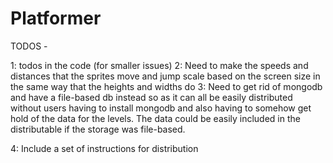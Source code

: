 # Platformer

TODOS -   

1: todos in the code (for smaller issues) 
2: Need to make the speeds and distances that the sprites move and jump scale based on the screen size in the same way that the heights and widths do
3: Need to get rid of mongodb and have a file-based db instead so as it can all be easily distributed without users having to install mongodb and also having to somehow get hold of the data for the levels.  The data could be easily included in the distributable if the storage was file-based.

4: Include a set of instructions for distribution
